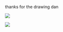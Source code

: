 
thanks for the drawing dan
 
 ![](https://komarev.com/ghpvc/?username=wandering-eye&style=for-the-badge)

![](https://files.catbox.moe/gzhrzs.png)
 
